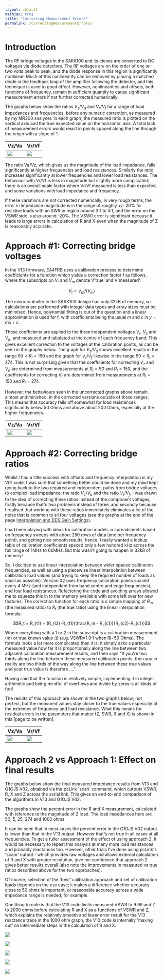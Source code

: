 ```yaml
---
layout: default
mathjax: true
title: "Correcting Measurement Errors"
permalink: /CorrectingMeasurementErrors/
---
```


# Introduction
The RF bridge voltages in the SARK100 and its clones are converted to DC voltages via diode detectors. The RF voltages are on the order of one or two volts peak to peak, and the diode response in this region is significantly nonlinear. Much of this nonlinearity can be removed by placing a matched diode in the feedback loop of the amplifier following the detector, and this technique is used to good effect. However, nonlinearities and offsets, both functions of frequency, remain in sufficient quantity to cause significant measurement errors if not further corrected numerically. 

The graphs below show the ratios $V_z/V_a$ and $V_r/V_f$ for a range of load impedances and frequencies, before any numeric correction, as measured by my MR300 analyser. In each graph, the measured ratio is plotted on the vertical axis and the true expected value on the horizontal axis. A total lack of measurement errors would result in points spaced along the line through the origin with a slope of 1.

|Vz/Va|Vr/Vf|
|-------|-------|
|![](https://g1ojs.github.io/G1OJS-MR300-SARK100-Firmware/assets/img/2025-01-20%20V02%20VzVa%20Errors%20Uncorrected%202.PNG) | ![](https://g1ojs.github.io/G1OJS-MR300-SARK100-Firmware/assets/img/2025-01-20%20V02%20VrVf%20Errors%20Uncorrected.PNG)|


The ratio Va/Vz, which gives us the magnitude of the load impedance, falls significantly at higher frequencies and load resistances. Similarly the ratio increases significantly at lower frequencies and lower load resistances. The behaviour with Vr/Vf is less in magnitude but slightly more complicated; there is an overall scale factor where Vr/Vf measured is less than expected, and some variations with load impedance and frequency.

If these variations are not corrected numerically, in very rough terms, the error in impedance magnitude is in the range of roughly +/- 20% for resistive loads with an SWR in region around 3:1 to 5:1, and the error on the VSWR side is also around -20%. The VSWR error is significant because it leads to large errors in calculation of R and X even when the magnitude of Z is reasonably accurate.

# Approach #1: Correcting bridge voltages
In the V13 firmware, EA4FRB uses a calibration process to determine coefficients for a function which yields a correction factor f as follows, where the subscripts on $V_t$ and $V_m$ denote V'true' and V'measured':

$$ V_t = V_m f(V_m)$$

The microcontroller in the SARK100 design has only 32kB of memory, so calculations are performed with integer data types and array sizes must be minimised. Hence, polynomial fitting is out of the question and a linear approximation is used for f, with coefficients being the usual $m$ and $c$ in $y=mx+c$. 

These coefficients are applied to the three independent voltages $V_r$, $V_z$ and $V_a$, and measured and tabulated at the centre of each frequency band. This gives excellent correction to the voltages at the calibration points, as can be seen in the graphs below. The graph for $V_z/V_a$ shows excellent results in the range $50<R_l<150$ and the graph for $V_r/V_f$ likewise in the range $50<R_l<274$. This is not surprising given that the coefficients for correcting $V_z$ and $V_a$ are determined from measurements at $R_l = 50$ and $R_l = 150$, and the coefficients for correcting $V_r$ are determined from measurements at $R_l = 150$ and $R_l = 274$. 

However, the behaviours seen in the uncorrected graphs above remain, almost undiminished, in the corrected versions outside of these ranges. This means that accuracy falls off somewhat for load resistances significantly below 50 Ohms and above about 200 Ohms, especially at the higher frequencies.

|Vz/Va|Vr/Vf|
|-------|-------|
|![](https://g1ojs.github.io/G1OJS-MR300-SARK100-Firmware/assets/img/2025-01-20%20V02%20VzVa%20Corrected%20vs%20Expected%20V13%202.PNG) | ![](https://g1ojs.github.io/G1OJS-MR300-SARK100-Firmware/assets/img/2025-01-20%20V02%20VrVf%20Corrected%20vs%20Expected%20V13.PNG)|

# Approach #2: Correcting bridge ratios
Whilst I had a little success with offsets and frequency interpolation in my V01 code, I was sure that something better could be done and my mind kept going back to the two required and independent paths from bridge voltages to complex load impedance: the ratio $V_z/V_a$ and the ratio $V_r/V_f$. I was drawn to the idea of correcting these ratios instead of the component voltages, firstly because that's two problems instead of three, and secondly because I realised that working with these ratios immediately eliminates a lot of the noise that is common to all four voltages (see the graphs at the end of the page [Interpolation and DDS Gain Settings](https://g1ojs.github.io/G1OJS-MR300-SARK100-Firmware/Interpolation-and-DDS-Gain-Settings)).

I had been playing with ideas for calibration models in spreadsheets based on frequency sweeps with about 250 rows of data (one per frequency point), and getting nice smooth results; hence, I really wanted a lookup table of calibration coefficients spaced only a few hundred kHz across the full range of 1MHz to 60MHz. But this wasn't going to happen in 32kB of memory! 

So, I decided to use linear interpolation between wider spaced calibration frequencies, as well as using a piecewise linear interpolation between calibration load values (and trying to keep the required number of loads as small as possible). Version 02 uses frequency calibration points spaced every 4 MHz (and independent from band centre and edge frequencies), and four load resistances. Refactoring the code and avoiding arrays allowed me to squeeze this in to the memory available with some left over for new features. The correction function for each ratio is a simple mapping of $R_m$ (the measured ratio) to $R_t$ (the true ratio) using the linear interpolation formula: 

$$R_t = R_{t1} + (R_{t2}-R_{t1})\frac{R_m - R_{c1}}{R_{c2}-R_{c1}}$$ 

Where everything with a 1 or 2 in the subscript is a calibration measurement (m) or true known value (t) (e.g. VSWR=1.0:1 when Rl=50 Ohms). The formula looks a lot more complicated than it is; it simply asks a particular measured value how far it is proportionally along the line between two adjacent calibration measurement results, and then says "If you're two thirds along the line between these measured calibration points, then you in reality are two thirds of the way along the line between these true values and your true value is therefore ....". 

Having said that the function is relatively simple, implementing it in integer arithmetic and being mindful of overflows and divide by zeros is all kinds of fun!

The results of this approach are shown in the two graphs below; not perfect, but the measured values stay closer to the true values especially at the extremes of frequency and load resistance. What this means for residual errors in the parameters that matter (Z, SWR, R and X) is shown in this [page to be written].

|Vz/Va|Vr/Vf|
|-------|-------|
|![](https://g1ojs.github.io/G1OJS-MR300-SARK100-Firmware/assets/img/2025-01-20%20V02%20VzVa%20Corrected%20vs%20Expected%202.PNG) | ![](https://g1ojs.github.io/G1OJS-MR300-SARK100-Firmware/assets/img/2025-01-20%20V02%20VrVf%20Corrected%20vs%20Expected.PNG)|

# Approach 2 vs Approach 1: Effect on final results
The graphs below show the final measured impedance results from V13 and G1OJS V02, obtained via the pcLink 'scan' command, which outputs VSWR, R, X and Z across the serial link. This gives an end-to-end comparison of the algorithms in V13 and G1OJS V02.

The graphs show the percent error in the R and X measurement, calculated with reference to the magnitude of Z load. The load impedances here are 50, 5, 25, 274 and 1000 ohms.

It can be seen that in most cases the percent error in the G1OJS V02 output is lower than that in the V13 output. However that's not true in all cases at all frequencies. To get a fuller assessment of the effect of using approach 2, it would be necessary to repeat this analysis at many more load resistances and probably reactances too. However, other trials I've done using pcLink's 'scanr' output - which provides raw voltages and allows external calculation of R and X with greater resolution, give me confidence that approach 2 gives better results overall (also note the improvements in measured vs true ratios described above for the two approaches).

Of course, selection of the 'best' calibration approach and set of calibration loads depends on the use case; it makes a difference whether accuracy close to 50 ohms is important, or reasonable accuracy across a wide impedance range is needed, for example. 

One thing to note is that the V13 code limits measured VSWR to 9.99 and Z to 2000 ohms before calculating R and X as a functions of VSWR and Z, which explains the relatively smooth and lower error result for the V13 reactance trace in the 1000 ohm graph; the V13 code is internally 'maxing out' on intermediate steps in the calculation of R and X.


![](https://g1ojs.github.io/G1OJS-MR300-SARK100-Firmware/assets/img/2025-01-20%20V02%20Errors%20vs%20V13%2050%20Ohms.PNG) 

![](https://g1ojs.github.io/G1OJS-MR300-SARK100-Firmware/assets/img/2025-01-20%20V02%20Errors%20vs%20V13%205%20Ohms.PNG) 

![](https://g1ojs.github.io/G1OJS-MR300-SARK100-Firmware/assets/img/2025-01-20%20V02%20Errors%20vs%20V13%2025%20Ohms.PNG) 

![](https://g1ojs.github.io/G1OJS-MR300-SARK100-Firmware/assets/img/2025-01-20%20V02%20Errors%20vs%20V13%20274%20Ohms.PNG) 

![](https://g1ojs.github.io/G1OJS-MR300-SARK100-Firmware/assets/img/2025-01-20%20V02%20Errors%20vs%20V13%201000%20Ohms.PNG) 




